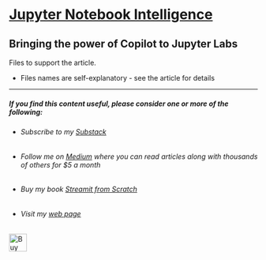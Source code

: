 # [Jupyter Notebook Intelligence]()

## Bringing the power of Copilot to Jupyter Labs

Files to support the article.

- Files names are self-explanatory - see the article for details

---
##### If you find this content useful, please consider one or more of the following:

-  ###### Subscribe to my [Substack](https://technofile.substack.com/)
-  ###### Follow me on  [Medium](https://medium.com/@alan-jones) where you can read articles along with thousands of others for $5 a month  
-  ###### Buy my book [ _Streamit from Scratch_](https://alanjones2.github.io/streamlitfromscratch/)
-  ###### Visit my [web page](alanjones2.github.io)

<a href='https://ko-fi.com/M4M64THKG' target='_blank'><img height='36' style='border:0px;height:36px;' src='https://storage.ko-fi.com/cdn/kofi2.png?v=3' border='0' alt='Buy Me a Coffee at ko-fi.com' /></a>

